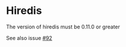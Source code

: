 # Hiredis

The version of hiredis must be 0.11.0 or greater

See also issue [#92](https://github.com/chenshuo/muduo/issues/92)
